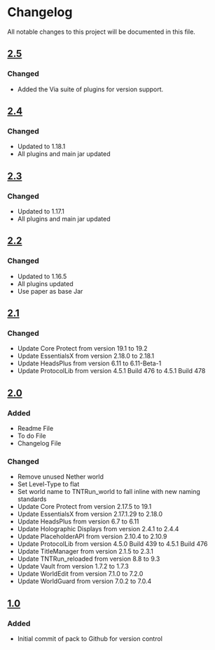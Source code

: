 # Changelog
All notable changes to this project will be documented in this file.

## [2.5]

### Changed
- Added the Via suite of plugins for version support.

## [2.4]

### Changed
- Updated to 1.18.1 
- All plugins and main jar updated 

## [2.3]

### Changed
- Updated to 1.17.1 
- All plugins and main jar updated 

## [2.2]

### Changed
- Updated to 1.16.5 
- All plugins updated 
- Use paper as base Jar

## [2.1]

### Changed
- Update Core Protect from version 19.1 to 19.2
- Update EssentialsX from version 2.18.0 to 2.18.1
- Update HeadsPlus from version 6.11 to 6.11-Beta-1
- Update ProtocolLib from version 4.5.1 Build 476 to 4.5.1 Build 478

## [2.0]

### Added
- Readme File
- To do File
- Changelog File

### Changed
- Remove unused Nether world
- Set Level-Type to flat
- Set world name to TNTRun_world to fall inline with new naming standards
- Update Core Protect from version 2.17.5 to 19.1
- Update EssentialsX from version 2.17.1.29 to 2.18.0
- Update HeadsPlus from version 6.7 to 6.11
- Update Holographic Displays from version 2.4.1 to 2.4.4
- Update PlaceholderAPI from version 2.10.4 to 2.10.9
- Update ProtocolLib from version 4.5.0 Build 439 to 4.5.1 Build 476
- Update TitleManager from version 2.1.5 to 2.3.1
- Update TNTRun_reloaded from version 8.8 to 9.3
- Update Vault from version 1.7.2 to 1.7.3
- Update WorldEdit from version 7.1.0 to 7.2.0
- Update WorldGuard from version 7.0.2 to 7.0.4

## [1.0]

### Added
- Initial commit of pack to Github for version control

[2.5]: https://github.com/apexhosting/TNTRun/releases/tag/2.5
[2.4]: https://github.com/apexhosting/TNTRun/releases/tag/2.4
[2.3]: https://github.com/apexhosting/TNTRun/releases/tag/2.3
[2.2]: https://github.com/apexhosting/TNTRun/releases/tag/2.2
[2.1]: https://github.com/apexhosting/TNTRun/releases/tag/2.1
[2.0]: https://github.com/apexhosting/TNTRun/releases/tag/2.0
[1.0]: https://github.com/apexhosting/TNTRun/releases/tag/1.0
